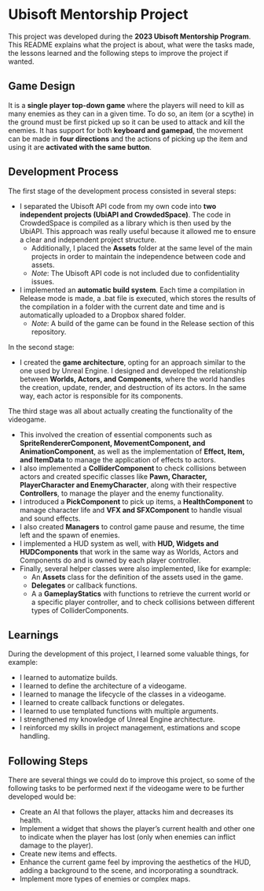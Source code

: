 # Ubisoft Mentorship Project
This project was developed during the **2023 Ubisoft Mentorship Program**. This README explains what the project is about, what were the tasks made, the lessons learned and the following steps 
to improve the project if wanted.

## Game Design
It is a **single player top-down game** where the players will need to kill as many enemies as they can in a given time. To do so, an item (or a scythe) in the ground must be first picked up
so it can be used to attack and kill the enemies. It has support for both **keyboard and gamepad**, the movement can be made in **four directions** and the actions of picking up the item and
using it are **activated with the same button**.

## Development Process
The first stage of the development process consisted in several steps:
- I separated the Ubisoft API code from my own code into **two independent projects (UbiAPI and CrowdedSpace)**.
  The code in CrowdedSpace is compiled as a library which is then used by the UbiAPI. This approach was really useful because it allowed me to ensure a clear and independent project structure.
  - Additionally, I placed the **Assets** folder at the same level of the main projects in order to maintain the independence between code and assets.
  - *Note*: The Ubisoft API code is not included due to confidentiality issues.
- I implemented an **automatic build system**. Each time a compilation in Release mode is made, a .bat file is executed, which stores the results of the compilation in a folder with the current
  date and time and is automatically uploaded to a Dropbox shared folder.
  - *Note*: A build of the game can be found in the Release section of this repository.

In the second stage:
- I created the **game architecture**, opting for an approach similar to the one used by Unreal Engine. I designed and developed the relationship between **Worlds, Actors, and Components**,
  where the world handles the creation, update, render, and destruction of its actors. In the same way, each actor is responsible for its components.

The third stage was all about actually creating the functionality of the videogame.
- This involved the creation of essential components such as **SpriteRendererComponent, MovementComponent, and AnimationComponent**, as well as the implementation of **Effect, Item, and ItemData**
  to manage the application of effects to actors.
- I also implemented a **ColliderComponent** to check collisions between actors and created specific classes like **Pawn, Character, PlayerCharacter and EnemyCharacter**, along with their respective **Controllers**,
  to manage the player and the enemy functionality.
- I introduced a **PickComponent** to pick up items, a **HealthComponent** to manage character life and **VFX and SFXComponent** to handle visual and sound effects.
- I also created **Managers** to control game pause and resume, the time left and the spawn of enemies.
- I implemented a HUD system as well, with **HUD, Widgets and HUDComponents** that work in the same way as Worlds, Actors and Components do and is owned by each player controller.
- Finally, several helper classes were also implemented, like for example:
  - An **Assets** class for the definition of the assets used in the game.
  - **Delegates** or callback functions.
  - A a **GameplayStatics** with functions to retrieve the current world or a specific player controller, and to check collisions between different types of ColliderComponents.

## Learnings
During the development of this project, I learned some valuable things, for example: 
- I learned to automatize builds.
- I learned to define the architecture of a videogame.
- I learned to manage the lifecycle of the classes in a videogame.
- I learned to create callback functions or delegates.
- I learned to use templated functions with multiple arguments.
- I strengthened my knowledge of Unreal Engine architecture.
- I reinforced my skills in project management, estimations and scope handling.

## Following Steps
There are several things we could do to improve this project, so some of the following tasks to be performed next if the videogame were to be further developed would be:
- Create an AI that follows the player, attacks him and decreases its health.
- Implement a widget that shows the player’s current health and other one to indicate when the player has lost (only when enemies can inflict damage to the player).
- Create new items and effects.
- Enhance the current game feel by improving the aesthetics of the HUD, adding a background to the scene, and incorporating a soundtrack.
- Implement more types of enemies or complex maps.
